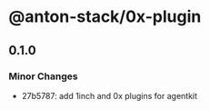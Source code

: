 # @anton-stack/0x-plugin

## 0.1.0

### Minor Changes

- 27b5787: add 1inch and 0x plugins for agentkit
